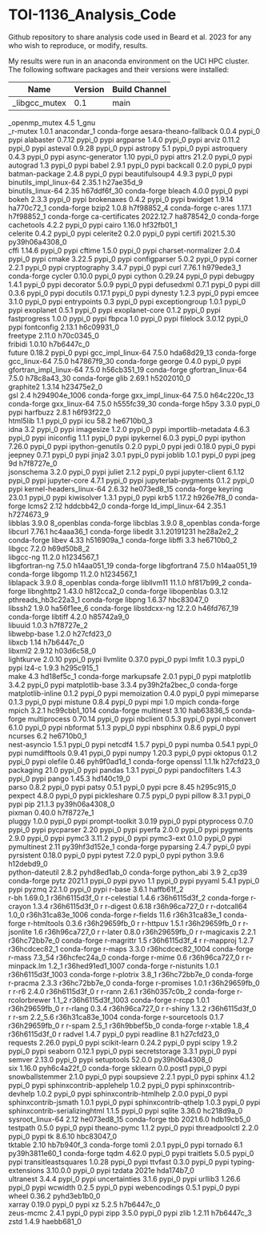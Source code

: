 # TOI-1136_Analysis_Code
Github repository to share analysis code used in Beard et al. 2023 for any who wish to reproduce, or modify, results.


My results were run in an anaconda environment on the UCI HPC cluster. The following software packages and their versions were installed:


| Name          |          Version         |          Build  Channel |
|-------------- |     -----------------    |    -------------------- |
|_libgcc_mutex    |         0.1            |            main  |

_openmp_mutex             4.5                       1_gnu  
_r-mutex                  1.0.1               anacondar_1    conda-forge
aesara-theano-fallback    0.0.4                    pypi_0    pypi
alabaster                 0.7.12                   pypi_0    pypi
argparse                  1.4.0                    pypi_0    pypi
arviz                     0.11.2                   pypi_0    pypi
asteval                   0.9.28                   pypi_0    pypi
astropy                   5.1                      pypi_0    pypi
astroquery                0.4.3                    pypi_0    pypi
async-generator           1.10                     pypi_0    pypi
attrs                     21.2.0                   pypi_0    pypi
autograd                  1.3                      pypi_0    pypi
babel                     2.9.1                    pypi_0    pypi
backcall                  0.2.0                    pypi_0    pypi
batman-package            2.4.8                    pypi_0    pypi
beautifulsoup4            4.9.3                    pypi_0    pypi
binutils_impl_linux-64    2.35.1               h27ae35d_9  
binutils_linux-64         2.35                h67ddf6f_30    conda-forge
bleach                    4.0.0                    pypi_0    pypi
bokeh                     2.3.3                    pypi_0    pypi
brokenaxes                0.4.2                    pypi_0    pypi
bwidget                   1.9.14               ha770c72_1    conda-forge
bzip2                     1.0.8                h7f98852_4    conda-forge
c-ares                    1.17.1               h7f98852_1    conda-forge
ca-certificates           2022.12.7            ha878542_0    conda-forge
cachetools                4.2.2                    pypi_0    pypi
cairo                     1.16.0               hf32fb01_1  
celerite                  0.4.2                    pypi_0    pypi
celerite2                 0.2.0                    pypi_0    pypi
certifi                   2021.5.30        py39h06a4308_0  
cffi                      1.14.6                   pypi_0    pypi
cftime                    1.5.0                    pypi_0    pypi
charset-normalizer        2.0.4                    pypi_0    pypi
cmake                     3.22.5                   pypi_0    pypi
configparser              5.0.2                    pypi_0    pypi
corner                    2.2.1                    pypi_0    pypi
cryptography              3.4.7                    pypi_0    pypi
curl                      7.76.1               h979ede3_1    conda-forge
cycler                    0.10.0                   pypi_0    pypi
cython                    0.29.24                  pypi_0    pypi
debugpy                   1.4.1                    pypi_0    pypi
decorator                 5.0.9                    pypi_0    pypi
defusedxml                0.7.1                    pypi_0    pypi
dill                      0.3.6                    pypi_0    pypi
docutils                  0.17.1                   pypi_0    pypi
dynesty                   1.2.3                    pypi_0    pypi
emcee                     3.1.0                    pypi_0    pypi
entrypoints               0.3                      pypi_0    pypi
exceptiongroup            1.0.1                    pypi_0    pypi
exoplanet                 0.5.1                    pypi_0    pypi
exoplanet-core            0.1.2                    pypi_0    pypi
fastprogress              1.0.0                    pypi_0    pypi
fbpca                     1.0                      pypi_0    pypi
filelock                  3.0.12                   pypi_0    pypi
fontconfig                2.13.1               h6c09931_0  
freetype                  2.11.0               h70c0345_0  
fribidi                   1.0.10               h7b6447c_0  
future                    0.18.2                   pypi_0    pypi
gcc_impl_linux-64         7.5.0               hda68d29_13    conda-forge
gcc_linux-64              7.5.0               h47867f9_30    conda-forge
george                    0.4.0                    pypi_0    pypi
gfortran_impl_linux-64    7.5.0               h56cb351_19    conda-forge
gfortran_linux-64         7.5.0               h78c8a43_30    conda-forge
glib                      2.69.1               h5202010_0  
graphite2                 1.3.14               h23475e2_0  
gsl                       2.4               h294904e_1006    conda-forge
gxx_impl_linux-64         7.5.0               h64c220c_13    conda-forge
gxx_linux-64              7.5.0               h555fc39_30    conda-forge
h5py                      3.3.0                    pypi_0    pypi
harfbuzz                  2.8.1                h6f93f22_0  
html5lib                  1.1                      pypi_0    pypi
icu                       58.2                 he6710b0_3  
idna                      3.2                      pypi_0    pypi
imagesize                 1.2.0                    pypi_0    pypi
importlib-metadata        4.6.3                    pypi_0    pypi
iniconfig                 1.1.1                    pypi_0    pypi
ipykernel                 6.0.3                    pypi_0    pypi
ipython                   7.26.0                   pypi_0    pypi
ipython-genutils          0.2.0                    pypi_0    pypi
jedi                      0.18.0                   pypi_0    pypi
jeepney                   0.7.1                    pypi_0    pypi
jinja2                    3.0.1                    pypi_0    pypi
joblib                    1.0.1                    pypi_0    pypi
jpeg                      9d                   h7f8727e_0  
jsonschema                3.2.0                    pypi_0    pypi
juliet                    2.1.2                    pypi_0    pypi
jupyter-client            6.1.12                   pypi_0    pypi
jupyter-core              4.7.1                    pypi_0    pypi
jupyterlab-pygments       0.1.2                    pypi_0    pypi
kernel-headers_linux-64   2.6.32              he073ed8_15    conda-forge
keyring                   23.0.1                   pypi_0    pypi
kiwisolver                1.3.1                    pypi_0    pypi
krb5                      1.17.2               h926e7f8_0    conda-forge
lcms2                     2.12                 hddcbb42_0    conda-forge
ld_impl_linux-64          2.35.1               h7274673_9  
libblas                   3.9.0                8_openblas    conda-forge
libcblas                  3.9.0                8_openblas    conda-forge
libcurl                   7.76.1               hc4aaa36_1    conda-forge
libedit                   3.1.20191231         he28a2e2_2    conda-forge
libev                     4.33                 h516909a_1    conda-forge
libffi                    3.3                  he6710b0_2  
libgcc                    7.2.0                h69d50b8_2  
libgcc-ng                 11.2.0               h1234567_1  
libgfortran-ng            7.5.0               h14aa051_19    conda-forge
libgfortran4              7.5.0               h14aa051_19    conda-forge
libgomp                   11.2.0               h1234567_1  
liblapack                 3.9.0                8_openblas    conda-forge
libllvm11                 11.1.0               hf817b99_2    conda-forge
libnghttp2                1.43.0               h812cca2_0    conda-forge
libopenblas               0.3.12          pthreads_hb3c22a3_1    conda-forge
libpng                    1.6.37               hbc83047_0  
libssh2                   1.9.0                ha56f1ee_6    conda-forge
libstdcxx-ng              12.2.0              h46fd767_19    conda-forge
libtiff                   4.2.0                h85742a9_0  
libuuid                   1.0.3                h7f8727e_2  
libwebp-base              1.2.0                h27cfd23_0  
libxcb                    1.14                 h7b6447c_0  
libxml2                   2.9.12               h03d6c58_0  
lightkurve                2.0.10                   pypi_0    pypi
llvmlite                  0.37.0                   pypi_0    pypi
lmfit                     1.0.3                    pypi_0    pypi
lz4-c                     1.9.3                h295c915_1  
make                      4.3                  hd18ef5c_1    conda-forge
markupsafe                2.0.1                    pypi_0    pypi
matplotlib                3.4.2                    pypi_0    pypi
matplotlib-base           3.3.4            py39h2fa2bec_0    conda-forge
matplotlib-inline         0.1.2                    pypi_0    pypi
memoization               0.4.0                    pypi_0    pypi
mimeparse                 0.1.3                    pypi_0    pypi
mistune                   0.8.4                    pypi_0    pypi
mpi                       1.0                       mpich    conda-forge
mpich                     3.2.1             hc99cbb1_1014    conda-forge
multinest                 3.10                 hab63836_5    conda-forge
multiprocess              0.70.14                  pypi_0    pypi
nbclient                  0.5.3                    pypi_0    pypi
nbconvert                 6.1.0                    pypi_0    pypi
nbformat                  5.1.3                    pypi_0    pypi
nbsphinx                  0.8.6                    pypi_0    pypi
ncurses                   6.2                  he6710b0_1  
nest-asyncio              1.5.1                    pypi_0    pypi
netcdf4                   1.5.7                    pypi_0    pypi
numba                     0.54.1                   pypi_0    pypi
numdifftools              0.9.41                   pypi_0    pypi
numpy                     1.20.3                   pypi_0    pypi
oktopus                   0.1.2                    pypi_0    pypi
olefile                   0.46               pyh9f0ad1d_1    conda-forge
openssl                   1.1.1k               h27cfd23_0  
packaging                 21.0                     pypi_0    pypi
pandas                    1.3.1                    pypi_0    pypi
pandocfilters             1.4.3                    pypi_0    pypi
pango                     1.45.3               hd140c19_0  
parso                     0.8.2                    pypi_0    pypi
patsy                     0.5.1                    pypi_0    pypi
pcre                      8.45                 h295c915_0  
pexpect                   4.8.0                    pypi_0    pypi
pickleshare               0.7.5                    pypi_0    pypi
pillow                    8.3.1                    pypi_0    pypi
pip                       21.1.3           py39h06a4308_0  
pixman                    0.40.0               h7f8727e_1  
pluggy                    1.0.0                    pypi_0    pypi
prompt-toolkit            3.0.19                   pypi_0    pypi
ptyprocess                0.7.0                    pypi_0    pypi
pycparser                 2.20                     pypi_0    pypi
pyerfa                    2.0.0                    pypi_0    pypi
pygments                  2.9.0                    pypi_0    pypi
pymc3                     3.11.2                   pypi_0    pypi
pymc3-ext                 0.1.0                    pypi_0    pypi
pymultinest               2.11             py39hf3d152e_1    conda-forge
pyparsing                 2.4.7                    pypi_0    pypi
pyrsistent                0.18.0                   pypi_0    pypi
pytest                    7.2.0                    pypi_0    pypi
python                    3.9.6                h12debd9_0  
python-dateutil           2.8.2              pyhd8ed1ab_0    conda-forge
python_abi                3.9                      2_cp39    conda-forge
pytz                      2021.1                   pypi_0    pypi
pyvo                      1.1                      pypi_0    pypi
pyyaml                    5.4.1                    pypi_0    pypi
pyzmq                     22.1.0                   pypi_0    pypi
r-base                    3.6.1                haffb61f_2  
r-bh                      1.69.0_1          r36h6115d3f_0    r
r-celestial               1.4.6             r36h6115d3f_2    conda-forge
r-crayon                  1.3.4             r36h6115d3f_0    r
r-digest                  0.6.18            r36h96ca727_0    r
r-dotcall64               1.0_0           r36h31ca83e_1006    conda-forge
r-fields                  11.6              r36h31ca83e_1    conda-forge
r-htmltools               0.3.6             r36h29659fb_0    r
r-httpuv                  1.5.1             r36h29659fb_0    r
r-jsonlite                1.6               r36h96ca727_0    r
r-later                   0.8.0             r36h29659fb_0    r
r-magicaxis               2.2.1             r36hc72bb7e_0    conda-forge
r-magrittr                1.5               r36h6115d3f_4    r
r-mapproj                 1.2.7             r36hcdcec82_1    conda-forge
r-maps                    3.3.0           r36hcdcec82_1004    conda-forge
r-mass                    7.3_54            r36hcfec24a_0    conda-forge
r-mime                    0.6               r36h96ca727_0    r
r-minpack.lm              1.2_1           r36hed91ed1_1007    conda-forge
r-nistunits               1.0.1           r36h6115d3f_1003    conda-forge
r-plotrix                 3.8_1             r36hc72bb7e_0    conda-forge
r-pracma                  2.3.3             r36hc72bb7e_0    conda-forge
r-promises                1.0.1             r36h29659fb_0    r
r-r6                      2.4.0             r36h6115d3f_0    r
r-rann                    2.6.1             r36h0357c0b_2    conda-forge
r-rcolorbrewer            1.1_2           r36h6115d3f_1003    conda-forge
r-rcpp                    1.0.1             r36h29659fb_0    r
r-rlang                   0.3.4             r36h96ca727_0    r
r-shiny                   1.3.2             r36h6115d3f_0    r
r-sm                      2.2_5.6         r36h31ca83e_1004    conda-forge
r-sourcetools             0.1.7             r36h29659fb_0    r
r-spam                    2.5_1             r36h9bbef5b_0    conda-forge
r-xtable                  1.8_4             r36h6115d3f_0    r
radvel                    1.4.7                    pypi_0    pypi
readline                  8.1                  h27cfd23_0  
requests                  2.26.0                   pypi_0    pypi
scikit-learn              0.24.2                   pypi_0    pypi
scipy                     1.9.2                    pypi_0    pypi
seaborn                   0.12.1                   pypi_0    pypi
secretstorage             3.3.1                    pypi_0    pypi
semver                    2.13.0                   pypi_0    pypi
setuptools                52.0.0           py39h06a4308_0  
six                       1.16.0             pyh6c4a22f_0    conda-forge
sklearn                   0.0.post1                pypi_0    pypi
snowballstemmer           2.1.0                    pypi_0    pypi
soupsieve                 2.2.1                    pypi_0    pypi
sphinx                    4.1.2                    pypi_0    pypi
sphinxcontrib-applehelp   1.0.2                    pypi_0    pypi
sphinxcontrib-devhelp     1.0.2                    pypi_0    pypi
sphinxcontrib-htmlhelp    2.0.0                    pypi_0    pypi
sphinxcontrib-jsmath      1.0.1                    pypi_0    pypi
sphinxcontrib-qthelp      1.0.3                    pypi_0    pypi
sphinxcontrib-serializinghtml 1.1.5                    pypi_0    pypi
sqlite                    3.36.0               hc218d9a_0  
sysroot_linux-64          2.12                he073ed8_15    conda-forge
tbb                       2021.6.0             hdb19cb5_0  
testpath                  0.5.0                    pypi_0    pypi
theano-pymc               1.1.2                    pypi_0    pypi
threadpoolctl             2.2.0                    pypi_0    pypi
tk                        8.6.10               hbc83047_0  
tktable                   2.10                 hb7b940f_3    conda-forge
tomli                     2.0.1                    pypi_0    pypi
tornado                   6.1              py39h3811e60_1    conda-forge
tqdm                      4.62.0                   pypi_0    pypi
traitlets                 5.0.5                    pypi_0    pypi
transitleastsquares       1.0.28                   pypi_0    pypi
ttvfast                   0.3.0                    pypi_0    pypi
typing-extensions         3.10.0.0                 pypi_0    pypi
tzdata                    2021e                hda174b7_0  
ultranest                 3.4.4                    pypi_0    pypi
uncertainties             3.1.6                    pypi_0    pypi
urllib3                   1.26.6                   pypi_0    pypi
wcwidth                   0.2.5                    pypi_0    pypi
webencodings              0.5.1                    pypi_0    pypi
wheel                     0.36.2             pyhd3eb1b0_0  
xarray                    0.19.0                   pypi_0    pypi
xz                        5.2.5                h7b6447c_0  
zeus-mcmc                 2.4.1                    pypi_0    pypi
zipp                      3.5.0                    pypi_0    pypi
zlib                      1.2.11               h7b6447c_3  
zstd                      1.4.9                haebb681_0  
